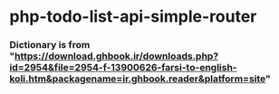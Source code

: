 # php-todo-list-api-simple-router

### Dictionary is from "https://download.ghbook.ir/downloads.php?id=2954&file=2954-f-13900626-farsi-to-english-koli.htm&packagename=ir.ghbook.reader&platform=site"
